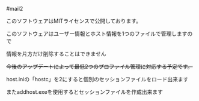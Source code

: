 #mail2

このソフトウェアはMITライセンスで公開しております。 
 
このソフトウェアはユーザー情報とホスト情報を1つのファイルで管理しますので

情報を片方だけ削除することはできません 

~~今後のアップデートによって最低2つのプロファイル管理に対応する予定です。~~ 

host.iniの「hostc」を2にすると個別のセッションファイルをロード出来ます

またaddhost.exeを使用するとセッションファイルを作成出来ます
